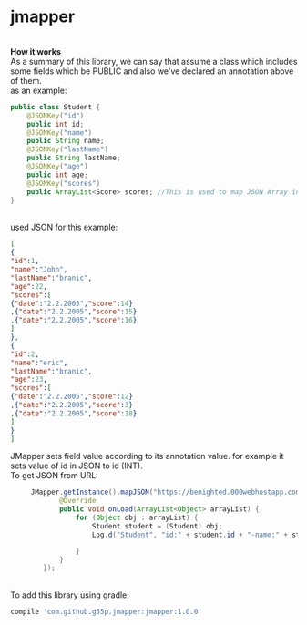 # jmapper
<br/>
<b>How it works</b>
<br/>
As a summary of this library, we can say that assume a class which includes some fields which be PUBLIC and also we've declared an annotation above of them.
<br/>
as an example:

```java
public class Student {
    @JSONKey("id")
    public int id;
    @JSONKey("name")
    public String name;
    @JSONKey("lastName")
    public String lastName;
    @JSONKey("age")
    public int age;
    @JSONKey("scores")
    public ArrayList<Score> scores; //This is used to map JSON Array in a JSON Object
}
```
<br/>
used JSON for this example:
<br/>

```json
[
{
"id":1,
"name":"John",
"lastName":"branic",
"age":22,
"scores":[
{"date":"2.2.2005","score":14}
,{"date":"2.2.2005","score":15}
,{"date":"2.2.2005","score":16}
]
},
{
"id":2,
"name":"eric",
"lastName":"branic",
"age":23,
"scores":[
{"date":"2.2.2005","score":12}
,{"date":"2.2.2005","score":3}
,{"date":"2.2.2005","score":18}
]
}
]
```


JMapper sets field value according to its annotation value. for example it sets value of id in JSON to id (INT).<br/>
To get JSON from URL:
```java
     JMapper.getInstance().mapJSON("https://benighted.000webhostapp.com/jmapper/test.json", Student.class, new JMapper.IOnJSONLoaded() {
            @Override
            public void onLoad(ArrayList<Object> arrayList) {
                for (Object obj : arrayList) {
                    Student student = (Student) obj;
                    Log.d("Student", "id:" + student.id + "-name:" + student.name + "-lastName:" + student.lastName + "-age:" + student.age);

                }
            }
        });
```
<br/>
To add this library using gradle:

```groovy
compile 'com.github.g55p.jmapper:jmapper:1.0.0'
```


